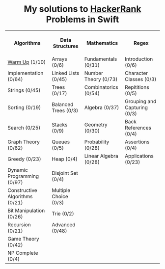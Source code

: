 <h1 align="center">My solutions to <a href="https://www.hackerrank.com/dashboard">HackerRank</a> Problems in Swift</h1>
<table style="width:100%">
<tr>
<th><p align="center">Algorithms</p></th>
<th><p align="center">Data Structures</p></th>
<th><p align="center">Mathematics</p></th>
<th><p align="center">Regex</p></th>
</tr>
<tr>
<td><a align="center" href="/Algorithms/WarmUp">Warm Up</a> (1/10)</td>
<td><a align="center">Arrays</a> (0/6)</td>
<td>Fundamentals (0/31)</td>
<td>Introduction (0/6)</td>
</tr>
<tr>
<td><a align="center">Implementation</a> (0/64)</td>
<td>Linked Lists (0/45)</td>
<td>Number Theory (0/73)</td>
<td>Character Classes (0/3)</td>
</tr>
<tr>
<td><a align="center">Strings</a> (0/45)</td>
<td>Trees (0/17)</td>
<td>Combinatorics (0/54)</td>
<td>Repititions (0/5)</td>
</tr>
<tr>
<td>Sorting (0/19)</td>
<td>Balanced Trees (0/3)</td>
<td>Algebra (0/37)</td>
<td>Grouping and Capturing (0/3)</td>
</tr>
<tr>
<td>Search (0/25)</td>
<td><a align="center">Stacks</a> (0/9)</td>
<td>Geometry (0/30)</td>
<td>Back References (0/4)</td>
</tr>
<tr>
<td>Graph Theory (0/62)</td>
<td>Queues (0/5)</td>
<td>Probability (0/28)</td>
<td>Assertions (0/4)</td>
</tr>
<tr>
<td>Greedy (0/23)</td>
<td>Heap (0/4)</td>
<td>Linear Algebra (0/28)</td>
<td>Applications (0/23)</td>
</tr>
<tr>
<td>Dynamic Programming (0/97)</td>
<td>Disjoint Set (0/4)</td>
<td></td>
<td></td>
</tr>
<tr>
<td>Constructive Algorithms (0/21)</td>
<td>Multiple Choice (0/3)</td>
<td></td>
<td></td>
</tr>
<tr>
<td><a align="center">Bit Manipulation</a> (0/26)</td>
<td>Trie (0/2)</td>
<td></td>
<td></td>
</tr>
<tr>
<td>Recursion (0/21)</td>
<td>Advanced (0/48)</td>
<td></td>
<td></td>
</tr>
<tr>
<td>Game Theory (0/42)</td>
<td></td>
<td></td>
<td></td>
</tr>
<tr>
<td>NP Complete (0/4)</td>
<td></td>
<td></td>
<td></td>
</tr>
</table>
<br>
